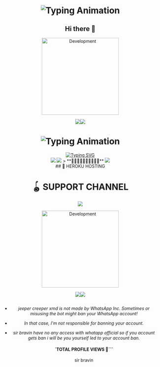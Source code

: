  
<div align="center">

<h1 align="center">
  <img src="https://readme-typing-svg.herokuapp.com?font=Fira+Code&size=30&duration=6000&color=00FF00&background=000000&center=true&vCenter=true&width=600&lines=jeepers+creeper+xmd;released+on+3th+August;by+sir+bravin;made+in+kenya🌎" alt="Typing Animation">

## Hi there 👋
<p align="center">
<img alt="Development" width="250" src="https://media4.giphy.com/media/v1.Y2lkPTc5MGI3NjExdGZ2Zm95aTNoeDZmNWNmMW1yaXp1OGM4dWt3cDIwYjlvbmV5dnNtayZlcD12MV9pbnRlcm5hbF9naWZfYnlfaWQmY3Q9Zw/3o6fJc6V49VwDXtiOQ/giphy.gif?cid=6c09b952xu6syi1fyqfyc04wcfk0qvqe8fd7sop136zxfjyn&ep=v1_internal_gif_by_id&rid=giphy.gif&ct=g" /> </p>
<a><img src='https://i.imgur.com/LyHic3i.gif'/></a><a><img src='https://i.imgur.com/LyHic3i.gif'/></a>



<div align="center">

<h1 align="center">
  <img src="https://readme-typing-svg.herokuapp.com?font=Fira+Code&size=30&duration=6000&color=00FF00&background=000000&center=true&vCenter=true&width=600&lines=🌹🌹🌹sir+bravin+jeeper+creeper+xmd+bot❣️❣️❣️" alt="Typing Animation">

</h1>
 <a href="https://git.io/typing-svg"><img src="https://readme-typing-svg.demolab.com?font=Black+Ops+One&size=70&pause=500&color=8A2BE2&center=true&width=1150&height=200&lines=pair+site" alt="Typing SVG" /></a>
  </div>

   <tr>
      <td><a href="https://dashboard.heroku.com/new?template=https://github.com/black-spider436/jeepers-creeper-xmd" target="_blank"><img src="https://img.shields.io/badge/Heroku-430098?style=for-the-badge&logo=heroku&logoColor=white&labelColor=000000&color=00ffff"/></a></td>
</td>
      <td><a href="https://jeepers-creepers-xmd-session-link-1.onrender.com" target="_blank"><img src="https://img.shields.io/badge/jeepescreepersession-6971FF?style=for-the-badge&logo=github&logoColor=white&labelColor=000000"/></a></td>
    </tr>
    <tr>
  > **🤜🤛🤜🤛🤜🤛🤜🤛🤜🤛**
  <a href='https://jeepers-creepers-xmd-session-link-1.onrender.com' target="_blank">
    <img src='https://img.shields.io/badge/PAIR_CODE_1-00FFFF?style=for-the-badge&logo=matrix&logoColor=white&labelColor=000000'/>
  </a></br>
<div align="center">
  <table>
    <tr>
      ## 🔹 HEROKU HOSTING

</td>

# 🪀  SUPPORT CHANNEL

<div align="center">
  <a href="https://whatsapp.com/channel/0029VbAoW2dAInPcTs6Fmg1o">
    <img src="https://img.shields.io/badge/Join-WhatsApp%20Channel-25D366?style=for-the-badge&logo=whatsapp&logoColor=white&labelColor=000000"/>
  </a>
</div>
   <p align="center">
<img alt="Development" width="250" src="https://media4.giphy.com/media/v1.Y2lkPTc5MGI3NjExb3V2Z3cya2N3YjBtNWtid3JlZW1nbmEzeDBycHN3NmFnbWZianUwZyZlcD12MV9pbnRlcm5hbF9naWZfYnlfaWQmY3Q9Zw/3o6fJ9dYn2dLIljAVG/giphy.gif?cid=6c09b952xu6syi1fyqfyc04wcfk0qvqe8fd7sop136zxfjyn&ep=v1_internal_gif_by_id&rid=giphy.gif&ct=g" /> </p>
<a><img src='https://i.imgur.com/LyHic3i.gif'/></a><a><img src='https://i.imgur.com/LyHic3i.gif'/></a>

##
- *jeeper creeper xmd is not made by WhatsApp Inc. Sometimes or misusing the bot might ban your WhatsApp account!*
- *In that case, I'm not responsible for banning your account.*
- *sir bravin have no any access with whatapp official so if you account gets ban i will be you yourself  led to your account ban.*
  
  #### `TOTAL PROFILE VIEWS 🧚```                     
    sir bravin 
